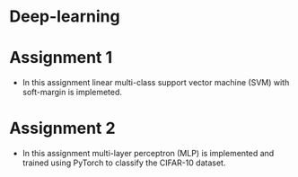 # Deep-learning

# Assignment 1

* In this assignment linear multi-class support vector machine (SVM) with soft-margin is implemeted.


# Assignment 2
* In this assignment multi-layer perceptron (MLP) is implemented and trained using PyTorch to classify the CIFAR-10 dataset.



